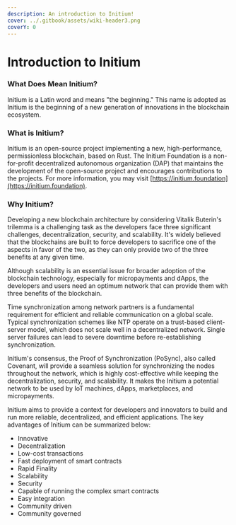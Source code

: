 ```yaml
---
description: An introduction to Initium!
cover: ../.gitbook/assets/wiki-header3.png
coverY: 0
---
```


# Introduction to Initium

### **What Does Mean Initium?**

Initium is a Latin word and means "the beginning." This name is adopted as Initium is the beginning of a new generation of innovations in the blockchain ecosystem.&#x20;

### What is Initium?

Initium is an open-source project implementing a new, high-performance, permissionless blockchain, based on Rust. The Initium Foundation is a non-for-profit decentralized autonomous organization (DAP) that maintains the development of the open-source project and encourages contributions to the projects. For more information, you may visit [https://initium.foundation](https://initium.foundation).

### Why Initium?

Developing a new blockchain architecture by considering Vitalik Buterin's trilemma is a challenging task as the developers face three significant challenges, decentralization, security, and scalability. It's widely believed that the blockchains are built to force developers to sacrifice one of the aspects in favor of the two, as they can only provide two of the three benefits at any given time.

Although scalability is an essential issue for broader adoption of the blockchain technology, especially for micropayments and dApps, the developers and users need an optimum network that can provide them with three benefits of the blockchain.

Time synchronization among network partners is a fundamental requirement for efficient and reliable communication on a global scale. Typical synchronization schemes like NTP operate on a trust-based client-server model, which does not scale well in a decentralized network. Single server failures can lead to severe downtime before re-establishing synchronization.

Initium's consensus, the Proof of Synchronization (PoSync), also called Covenant, will provide a seamless solution for synchronizing the nodes throughout the network, which is highly cost-effective while keeping the decentralization, security, and scalability. It makes the Initium a potential network to be used by IoT machines, dApps, marketplaces, and micropayments.

Initium aims to provide a context for developers and innovators to build and run more reliable, decentralized, and efficient applications. The key advantages of Initium can be summarized below:

* Innovative
* Decentralization
* Low-cost transactions&#x20;
* Fast deployment of smart contracts
* Rapid Finality&#x20;
* Scalability&#x20;
* Security&#x20;
* Capable of running the complex smart contracts&#x20;
* Easy integration&#x20;
* Community driven&#x20;
* Community governed&#x20;
